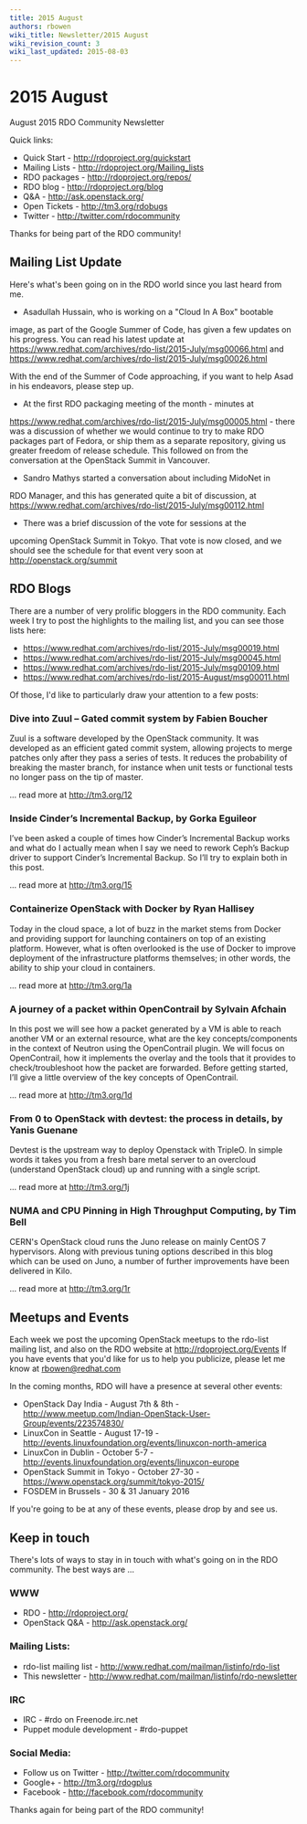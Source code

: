 ```yaml
---
title: 2015 August
authors: rbowen
wiki_title: Newsletter/2015 August
wiki_revision_count: 3
wiki_last_updated: 2015-08-03
---
```


# 2015 August

August 2015 RDO Community Newsletter

Quick links:

*   Quick Start - <http://rdoproject.org/quickstart>
*   Mailing Lists - <http://rdoproject.org/Mailing_lists>
*   RDO packages - <http://rdoproject.org/repos/>
*   RDO blog - <http://rdoproject.org/blog>
*   Q&A - <http://ask.openstack.org/>
*   Open Tickets - <http://tm3.org/rdobugs>
*   Twitter - <http://twitter.com/rdocommunity>

Thanks for being part of the RDO community!

## Mailing List Update

Here's what's been going on in the RDO world since you last heard from me.

*   Asadullah Hussain, who is working on a "Cloud In A Box" bootable

image, as part of the Google Summer of Code, has given a few updates on his progress. You can read his latest update at <https://www.redhat.com/archives/rdo-list/2015-July/msg00066.html> and <https://www.redhat.com/archives/rdo-list/2015-July/msg00026.html>

With the end of the Summer of Code approaching, if you want to help Asad in his endeavors, please step up.

*   At the first RDO packaging meeting of the month - minutes at

<https://www.redhat.com/archives/rdo-list/2015-July/msg00005.html> - there was a discussion of whether we would continue to try to make RDO packages part of Fedora, or ship them as a separate repository, giving us greater freedom of release schedule. This followed on from the conversation at the OpenStack Summit in Vancouver.

*   Sandro Mathys started a conversation about including MidoNet in

RDO Manager, and this has generated quite a bit of discussion, at <https://www.redhat.com/archives/rdo-list/2015-July/msg00112.html>

*   There was a brief discussion of the vote for sessions at the

upcoming OpenStack Summit in Tokyo. That vote is now closed, and we should see the schedule for that event very soon at <http://openstack.org/summit>

## RDO Blogs

There are a number of very prolific bloggers in the RDO community. Each week I try to post the highlights to the mailing list, and you can see those lists here:

*   <https://www.redhat.com/archives/rdo-list/2015-July/msg00019.html>
*   <https://www.redhat.com/archives/rdo-list/2015-July/msg00045.html>
*   <https://www.redhat.com/archives/rdo-list/2015-July/msg00109.html>
*   <https://www.redhat.com/archives/rdo-list/2015-August/msg00011.html>

Of those, I'd like to particularly draw your attention to a few posts:

### Dive into Zuul – Gated commit system by Fabien Boucher

Zuul is a software developed by the OpenStack community. It was developed as an efficient gated commit system, allowing projects to merge patches only after they pass a series of tests. It reduces the probability of breaking the master branch, for instance when unit tests or functional tests no longer pass on the tip of master.

... read more at <http://tm3.org/12>

### Inside Cinder’s Incremental Backup, by Gorka Eguileor

I’ve been asked a couple of times how Cinder’s Incremental Backup works and what do I actually mean when I say we need to rework Ceph’s Backup driver to support Cinder’s Incremental Backup. So I’ll try to explain both in this post.

... read more at <http://tm3.org/15>

### Containerize OpenStack with Docker by Ryan Hallisey

Today in the cloud space, a lot of buzz in the market stems from Docker and providing support for launching containers on top of an existing platform. However, what is often overlooked is the use of Docker to improve deployment of the infrastructure platforms themselves; in other words, the ability to ship your cloud in containers.

... read more at <http://tm3.org/1a>

### A journey of a packet within OpenContrail by Sylvain Afchain

In this post we will see how a packet generated by a VM is able to reach another VM or an external resource, what are the key concepts/components in the context of Neutron using the OpenContrail plugin. We will focus on OpenContrail, how it implements the overlay and the tools that it provides to check/troubleshoot how the packet are forwarded. Before getting started, I’ll give a little overview of the key concepts of OpenContrail.

... read more at <http://tm3.org/1d>

### From 0 to OpenStack with devtest: the process in details, by Yanis Guenane

Devtest is the upstream way to deploy Openstack with TripleO. In simple words it takes you from a fresh bare metal server to an overcloud (understand OpenStack cloud) up and running with a single script.

... read more at <http://tm3.org/1j>

### NUMA and CPU Pinning in High Throughput Computing, by Tim Bell

CERN's OpenStack cloud runs the Juno release on mainly CentOS 7 hypervisors. Along with previous tuning options described in this blog which can be used on Juno, a number of further improvements have been delivered in Kilo.

... read more at <http://tm3.org/1r>

## Meetups and Events

Each week we post the upcoming OpenStack meetups to the rdo-list mailing list, and also on the RDO website at <http://rdoproject.org/Events> If you have events that you'd like for us to help you publicize, please let me know at rbowen@redhat.com

In the coming months, RDO will have a presence at several other events:

*   OpenStack Day India - August 7th & 8th - <http://www.meetup.com/Indian-OpenStack-User-Group/events/223574830/>
*   LinuxCon in Seattle - August 17-19 - <http://events.linuxfoundation.org/events/linuxcon-north-america>
*   LinuxCon in Dublin - October 5-7 - <http://events.linuxfoundation.org/events/linuxcon-europe>
*   OpenStack Summit in Tokyo - October 27-30 - <https://www.openstack.org/summit/tokyo-2015/>
*   FOSDEM in Brussels - 30 & 31 January 2016

If you're going to be at any of these events, please drop by and see us.

## Keep in touch

There's lots of ways to stay in in touch with what's going on in the RDO community. The best ways are ...

### WWW

*   RDO - <http://rdoproject.org/>
*   OpenStack Q&A - <http://ask.openstack.org/>

### Mailing Lists:

*   rdo-list mailing list - <http://www.redhat.com/mailman/listinfo/rdo-list>
*   This newsletter - <http://www.redhat.com/mailman/listinfo/rdo-newsletter>

### IRC

*   IRC - #rdo on Freenode.irc.net
*   Puppet module development - #rdo-puppet

### Social Media:

*   Follow us on Twitter - <http://twitter.com/rdocommunity>
*   Google+ - <http://tm3.org/rdogplus>
*   Facebook - <http://facebook.com/rdocommunity>

Thanks again for being part of the RDO community!
